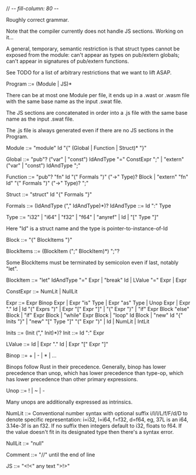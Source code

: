 // -*- fill-column: 80 -*-

Roughly correct grammar.

Note that the compiler currently does not handle JS sections.  Working on it...

A general, temporary, semantic restriction is that struct types cannot be
exposed from the module: can't appear as types on pub/extern globals; can't
appear in signatures of pub/extern functions.

See TODO for a list of arbitrary restrictions that we want to lift ASAP.



Program ::= (Module | JS)*

  There can be at most one Module per file, it ends up in a .wast or .wasm file
  with the same base name as the input .swat file.

  The JS sections are concatenated in order into a .js file with the same base
  name as the input .swat file.

  The .js file is always generated even if there are no JS sections in the
  Program.
  
Module ::= "module" Id "{" (Global | Function | Struct)* "}"

Global ::= "pub"? ("var" | "const") IdAndType "=" ConstExpr ";"
         | "extern" ("var" | "const") IdAndType ";"

Function ::= "pub"? "fn" Id "(" Formals ")" ("->" Type)? Block
           | "extern" "fn" Id" "(" Formals ")" ("->" Type)? ";"

Struct ::= "struct" Id "{" Formals "}"

Formals ::= (IdAndType ("," IdAndType)*)?
IdAndType ::= Id ":" Type

Type ::= "i32" | "i64" | "f32" | "f64" | "anyref" | Id | "[" Type "]"

   Here "Id" is a struct name and the type is pointer-to-instance-of-Id

Block ::= "{" BlockItems "}"

BlockItems ::= (BlockItem (";" BlockItem)*) ";"?

   Some BlockItems must be terminated by semicolon even if last, notably "let".

BlockItem ::= "let" IdAndType "=" Expr
	    | "break" Id
            | LValue "=" Expr
            | Expr

ConstExpr ::= NumLit | NullLit

Expr ::= Expr Binop Expr
       | Expr "is" Type
       | Expr "as" Type
       | Unop Expr
       | Expr "." Id
       | Id "(" Exprs ")"
       | Expr "[" Expr "]"
       | "(" Expr ")"
       | "if" Expr Block "else" Block
       | "if" Expr Block
       | "while" Expr Block
       | "loop" Id Block
       | "new" Id "{" Inits "}"
       | "new" "[" Type "]" "(" Expr ")"
       | Id
       | NumLit
       | IntLit

Inits ::= (Init ("," Init)*)?
Init ::= Id ":" Expr

LValue ::= Id | Expr "." Id | Expr "[" Expr "]"

Binop ::= + | - | * | ...
  
  Binops follow Rust in their precedence.  Generally, binop has lower precedence
  than unop, which has lower precedence than type-op, which has lower precedence
  than other primary expressions.

Unop ::= ! | ~ | - 

  Many unops are additionally expressed as intrinsics.

NumLit ::= Conventional number syntax with optional suffix i/I/l/L/f/F/d/D to
           denote specific representation: i=i32, l=i64, f=f32, d=f64, eg, 37L
           is an i64, 3.14e-3f is an f32.  If no suffix then integers default to
           i32, floats to f64.  If the value doesn't fit in its designated type
           then there's a syntax error.

NullLit ::= "null"

Comment ::= "//" until the end of line

JS ::= "<!<" any text ">!>"
